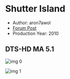 # Shutter Island

* Author: aron7awol
* [Forum Post](https://www.avsforum.com/threads/bass-eq-for-filtered-movies.2995212/post-57408902)
* Production Year: 2010

## DTS-HD MA 5.1

![img 0](https://i.imgur.com/sAZ1o2g.jpg)

![img 1](https://i.imgur.com/BppfwJB.jpg)

